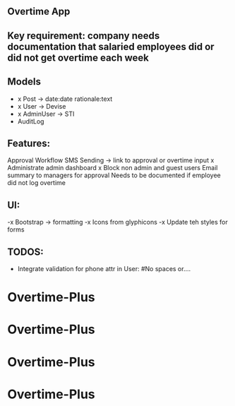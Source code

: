## Overtime App

## Key requirement: company needs documentation that salaried employees did or did not get overtime each week

## Models
- x Post -> date:date rationale:text
- x User -> Devise
- x AdminUser -> STI
- AuditLog

## Features:
Approval Workflow
SMS Sending -> link to approval or overtime input
x Administrate admin dashboard
x Block non admin and guest users
Email summary to managers for approval
Needs to be documented if employee did not log overtime

## UI:
-x Bootstrap -> formatting
-x Icons from glyphicons
-x Update teh styles for forms

## TODOS:
- Integrate validation for phone attr in User:
	#No spaces or....

# Overtime-Plus
# Overtime-Plus
# Overtime-Plus
# Overtime-Plus
